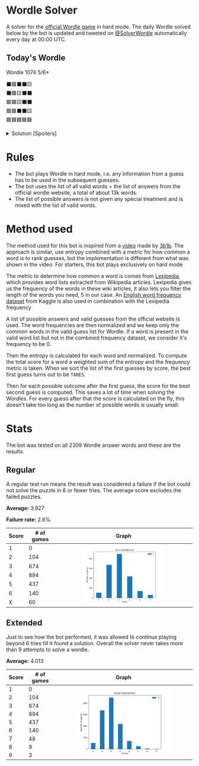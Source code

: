 # Wordle Solver

A solver for the [official Wordle game](https://www.nytimes.com/games/wordle/index.html) in hard mode. The daily Wordle solved below by the bot is updated and tweeted on [@SolverWordle](https://twitter.com/SolverWordle) automatically every day at 00:00 UTC.

## Today's Wordle

Wordle 1074 5/6*

⬛🟩⬛⬛🟨 <br>
⬛🟩🟨⬛⬛ <br>
🟩🟩🟨⬛⬛ <br>
🟩🟩⬛⬛🟨 <br>
🟩🟩🟩🟩🟩 <br>

<details>
<summary>Solution [Spoilers]</summary>

<br> 

Answer: `SAUNA`
<pre>
T A R E S
B A S I C
S A N D Y
S A L O N
S A U N A
</pre>
</details>

# Rules

-   The bot plays Wordle in hard mode, i.e. any information from a guess has to be used in the subsequent guesses.
-   The bot uses the list of all valid words + the list of answers from the official wordle website, a total of about 13k words.
-   The list of possible answers is not given any special treatment and is mixed with the list of valid words.

# Method used

The method used for this bot is inspired from a [video](https://www.youtube.com/watch?v=v68zYyaEmEA) made by [3b1b](https://github.com/3b1b). The approach is similar, use entropy combined with a metric for how common a word is to rank guesses, but the implementation is different from what was shown in the video. For starters, this bot plays exclusively on hard mode

The metric to determine how common a word is comes from [Lexipedia](https://en.lexipedia.org/), which provides word lists extracted from Wikipedia articles. Lexipedia gives us the frequency of the words in these wiki articles, it also lets you filter the length of the words you need, 5 in our case. An [English word frequency dataset](https://www.kaggle.com/rtatman/english-word-frequency) from Kaggle is also used in combination with the Lexipedia frequency

A list of possible answers and valid guesses from the official website is used. The word frequencies are then normalized and we keep only the common words in the valid guess list for Wordle. If a word is present in the valid word list but not in the combined frequency dataset, we consider it's frequency to be 0.

Then the entropy is calculated for each word and normalized. To compute the total score for a word a weighted sum of the entropy and the frequency metric is taken. When we sort the list of the first guesses by score, the best first guess turns out to be `TARES`.

Then for each possible outcome after the first guess, the score for the best second guess is computed. This saves a lot of time when solving the Wordles. For every guess after that the score is calculated on the fly, this doesn't take too long as the number of possible words is usually small.


# Stats

The bot was tested on all 2309 Wordle answer words and these are the results.

## Regular

A regular test run means the result was considered a failure if the bot could not solve the puzzle in 6 or fewer tries. The average score excludes the failed puzzles.

**Average:** 3.927

**Failure rate:** 2.6%

<table>
    <thead>
        <tr>
            <th>Score</th>
            <th># of games</th>
            <th>Graph</th>
        </tr>
    </thead>
    <tbody style="object-fit: contain">
        <tr>
            <td>1</td>
            <td>0</td>
            <td rowspan=7 align="center"><img src="https://github.com/Aveek-Saha/wordle-solver/blob/master/graphs/analysis.png" width="60%"></img></td>
        </tr>
        <tr>
            <td>2</td>
            <td>104</td>
        </tr>
        <tr>
            <td >3</td>
            <td>674</td>
        </tr>
        <tr>
            <td>4</td>
            <td>894</td>
        </tr>
        <tr>
            <td>5</td>
            <td>437</td>
        </tr>
        <tr>
            <td>6</td>
            <td>140</td>
        </tr>
        <tr>
            <td>X</td>
            <td>60</td>
        </tr>
    </tbody>
</table>

## Extended

Just to see how the bot performed, it was allowed to continue playing beyond 6 tries till it found a solution. Overall the solver never takes more than 9 attempts to solve a wordle.

**Average:** 4.013

<table>
    <thead>
        <tr>
            <th>Score</th>
            <th># of games</th>
            <th>Graph</th>
        </tr>
    </thead>
    <tbody style="object-fit: contain">
        <tr>
            <td>1</td>
            <td>0</td>
            <td rowspan=9 align="center"><img src="https://github.com/Aveek-Saha/wordle-solver/blob/master/graphs/analysis_unlimited.png" width="70%"></img></td>
        </tr>
        <tr>
            <td>2</td>
            <td>104</td>
        </tr>
        <tr>
            <td >3</td>
            <td>674</td>
        </tr>
        <tr>
            <td>4</td>
            <td>894</td>
        </tr>
        <tr>
            <td>5</td>
            <td>437</td>
        </tr>
        <tr>
            <td>6</td>
            <td>140</td>
        </tr>
        <tr>
            <td>7</td>
            <td>48</td>
        </tr>
        <tr>
            <td>8</td>
            <td>9</td>
        </tr>
        <tr>
            <td>9</td>
            <td>3</td>
        </tr>
    </tbody>
</table>
